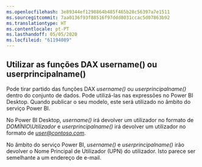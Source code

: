 ```yaml
---
ms.openlocfilehash: 3e89344ef1298864b485f465b28c56397a7e1511
ms.sourcegitcommit: 7aa0136f93f88516f97ddd8031ccac5d07863b92
ms.translationtype: HT
ms.contentlocale: pt-PT
ms.lasthandoff: 05/05/2020
ms.locfileid: "61194089"
---
```

## <a name="using-the-username-or-userprincipalname-dax-function"></a>Utilizar as funções DAX username() ou userprincipalname()
Pode tirar partido das funções DAX *username()* ou *userprincipalname()* dentro do conjunto de dados. Pode utilizá-las nas expressões no Power BI Desktop. Quando publicar o seu modelo, este será utilizado no âmbito do serviço Power BI.

No Power BI Desktop, *username()* irá devolver um utilizador no formato de *DOMÍNIO\Utilizador* e *userprincipalname()* irá devolver um utilizador no formato de <em>user@contoso.com</em>.

No âmbito do serviço Power BI, *username()* e *userprincipalname()* irão devolver o Nome Principal de Utilizador (UPN) do utilizador. Isto parece ser semelhante a um endereço de e-mail.

